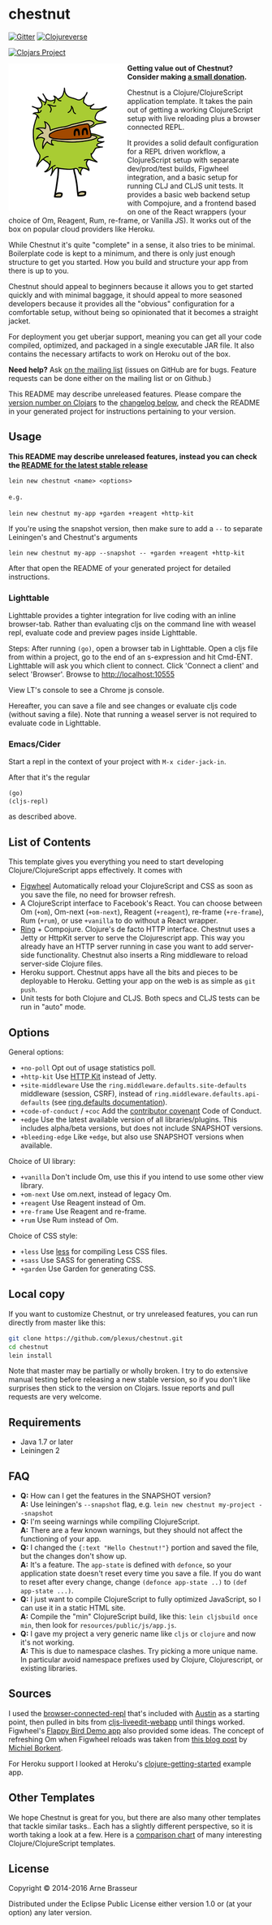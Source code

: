 # chestnut

[![Gitter](https://badges.gitter.im/Join%20Chat.svg)](https://gitter.im/plexus/chestnut?utm_source=badge&utm_medium=badge&utm_campaign=pr-badge&utm_content=badge)
[![Clojureverse](https://rawgit.com/clojureverse/clojureverse-assets/master/clojureverse-org-green.svg)](http://clojureverse.org/c/chestnut)

[![Clojars Project](http://clojars.org/chestnut/lein-template/latest-version.svg)](http://clojars.org/chestnut/lein-template)

<img align="left" alt="Mr. Chestnut" src="resources/chestnut.png">


**Getting value out of Chestnut? Consider making [a small donation](https://patreon.com/plexus).**

Chestnut is a Clojure/ClojureScript application template. It takes the pain out
of getting a working ClojureScript setup with live reloading plus a browser
connected REPL.

It provides a solid default configuration for a REPL driven workflow, a
ClojureScript setup with separate dev/prod/test builds, Figwheel integration,
and a basic setup for running CLJ and CLJS unit tests. It provides a basic web
backend setup with Compojure, and a frontend based on one of the React wrappers
(your choice of Om, Reagent, Rum, re-frame, or Vanilla JS). It works out of the
box on popular cloud providers like Heroku.

While Chestnut it's quite "complete" in a sense, it also tries to be minimal.
Boilerplate code is kept to a minimum, and there is only just enough structure
to get you started. How you build and structure your app from there is up to
you.

Chestnut should appeal to beginners because it allows you to get started quickly
and with minimal baggage, it should appeal to more seasoned developers because
it provides all the "obvious" configuration for a comfortable setup, without
being so opinionated that it becomes a straight jacket.

For deployment you get uberjar support, meaning you can get all your code
compiled, optimized, and packaged in a single executable JAR file. It also
contains the necessary artifacts to work on Heroku out of the box.

**Need help?** Ask [on the mailing list](http://clojureverse.org/c/chestnut)
(issues on GitHub are for bugs. Feature requests can be done either on the
mailing list or on Github.)

This README may describe unreleased features. Please compare the
[version number on Clojars](https://clojars.org/chestnut/lein-template) to the
[changelog below](https://github.com/plexus/chestnut/blob/master/README.md#changelog),
and check the README in your generated project for instructions pertaining to
your version.

## Usage

**This README may describe unreleased features, instead you can check the [README for the latest stable release](https://github.com/plexus/chestnut/tree/v0.15.1/README.md)**

```
lein new chestnut <name> <options>

e.g.

lein new chestnut my-app +garden +reagent +http-kit
```

If you're using the snapshot version, then make sure to add a `--` to separate Leiningen's and Chestnut's arguments

```
lein new chestnut my-app --snapshot -- +garden +reagent +http-kit
```

After that open the README of your generated project for detailed instructions.

### Lighttable

Lighttable provides a tighter integration for live coding with an inline
browser-tab. Rather than evaluating cljs on the command line with weasel repl,
evaluate code and preview pages inside Lighttable.

Steps: After running `(go)`, open a browser tab in Lighttable. Open a cljs file
from within a project, go to the end of an s-expression and hit Cmd-ENT.
Lighttable will ask you which client to connect. Click 'Connect a client' and
select 'Browser'. Browse to [http://localhost:10555](http://localhost:10555)

View LT's console to see a Chrome js console.

Hereafter, you can save a file and see changes or evaluate cljs code (without
saving a file). Note that running a weasel server is not required to evaluate
code in Lighttable.

### Emacs/Cider

Start a repl in the context of your project with `M-x cider-jack-in`.

After that it's the regular

```
(go)
(cljs-repl)
```

as described above.

## List of Contents

This template gives you everything you need to start developing
Clojure/ClojureScript apps effectively. It comes with

* [Figwheel](https://github.com/bhauman/lein-figwheel) Automatically reload your
  ClojureScript and CSS as soon as you save the file, no need for browser
  refresh.
* A ClojureScript interface to Facebook's React. You can choose between Om
  (`+om`), Om-next (`+om-next`), Reagent (`+reagent`), re-frame (`+re-frame`),
  Rum (`+rum`), or use `+vanilla` to do without a React wrapper.
* [Ring](https://github.com/ring-clojure/ring) + Compojure. Clojure's de facto
  HTTP interface. Chestnut uses a Jetty or HttpKit server to serve the
  Clojurescript app. This way you already have an HTTP server running in case
  you want to add server-side functionality. Chestnut also inserts a Ring
  middleware to reload server-side Clojure files.
* Heroku support. Chestnut apps have all the bits and pieces to be deployable to
  Heroku. Getting your app on the web is as simple as `git push`.
* Unit tests for both Clojure and CLJS. Both specs and CLJS tests can be run in
  "auto" mode.

## Options

General options:

- `+no-poll` Opt out of usage statistics poll.
- `+http-kit` Use [HTTP Kit](http://http-kit.org/server.html) instead of Jetty.
- `+site-middleware` Use the `ring.middleware.defaults.site-defaults` middleware (session, CSRF), instead of `ring.middleware.defaults.api-defaults` (see
  [ring.defaults documentation](https://github.com/ring-clojure/ring-defaults)).
- `+code-of-conduct` / `+coc` Add the [contributor covenant](http://contributor-covenant.org/) Code of Conduct.
- `+edge` Use the latest available version of all libraries/plugins. This includes alpha/beta versions, but does not include SNAPSHOT versions.
- `+bleeding-edge` Like `+edge`, but also use SNAPSHOT versions when available.

Choice of UI library:

- `+vanilla` Don't include Om, use this if you intend to use some other view library.
- `+om-next` Use om.next, instead of legacy Om.
- `+reagent` Use Reagent instead of Om.
- `+re-frame` Use Reagent and re-frame.
- `+rum` Use Rum instead of Om.

Choice of CSS style:

- `+less` Use [less](https://github.com/montoux/lein-less) for compiling Less CSS files.
- `+sass` Use SASS for generating CSS.
- `+garden` Use Garden for generating CSS.

## Local copy

If you want to customize Chestnut, or try unreleased features, you can
run directly from master like this:

``` sh
git clone https://github.com/plexus/chestnut.git
cd chestnut
lein install
```

Note that master may be partially or wholly broken. I try to do
extensive manual testing before releasing a new stable version, so if
you don't like surprises then stick to the version on Clojars. Issue
reports and pull requests are very welcome.

## Requirements

* Java 1.7 or later
* Leiningen 2

## FAQ

* **Q:** How can I get the features in the SNAPSHOT version? <br>
  **A:** Use leiningen's `--snapshot` flag, e.g. `lein new chestnut
         my-project --snapshot`
* **Q:** I'm seeing warnings while compiling ClojureScript. <br>
  **A:** There are a few known warnings, but they should not affect the
         functioning of your app.
* **Q:** I changed the `{:text "Hello Chestnut!"}` portion and saved
         the file, but the changes don't show up. <br>
  **A:** It's a feature. The `app-state` is defined with `defonce`, so your
         application state doesn't reset every time you save a file. If you do
         want to reset after every change, change `(defonce app-state ..)` to
         `(def app-state ...)`.
* **Q:** I just want to compile ClojureScript to fully optimized JavaScript, so
         I can use it in a static HTML site. <br>
  **A:** Compile the "min" ClojureScript build, like this: `lein cljsbuild once min`, then look
         for `resources/public/js/app.js`.
* **Q:** I gave my project a very generic name like `cljs` or `clojure` and now
         it's not working. <br>
  **A:** This is due to namespace clashes. Try picking
         a more unique name. In particular avoid namespace prefixes used by
         Clojure, Clojurescript, or existing libraries.

## Sources

I used the
[browser-connected-repl](https://github.com/cemerick/austin/tree/master/browser-connected-repl-sample)
that's included with [Austin](https://github.com/cemerick/austin) as a
starting point, then pulled in bits from
[cljs-liveedit-webapp](https://github.com/ejlo/cljs-liveedit-webapp)
until things worked. Figwheel's
[Flappy Bird Demo app](https://github.com/bhauman/flappy-bird-demo)
also provided some ideas. The concept of refreshing Om when Figwheel
reloads was taken from
[this blog post](http://blog.michielborkent.nl/blog/2014/09/25/figwheel-keep-Om-turning/)
by [Michiel Borkent](https://github.com/borkdude).

For Heroku support I looked at Heroku's
[clojure-getting-started](https://github.com/heroku/clojure-getting-started)
example app.


## Other Templates

We hope Chestnut is great for you, but there are also many other templates that tackle
similar tasks.. Each has a slightly different perspective, so it is worth taking a look
at a few. Here is a [comparison chart](https://goo.gl/ZZH8fm) of many interesting
Clojure/ClojureScript templates.


## License

Copyright © 2014-2016 Arne Brasseur

Distributed under the Eclipse Public License either version 1.0 or (at
your option) any later version.

